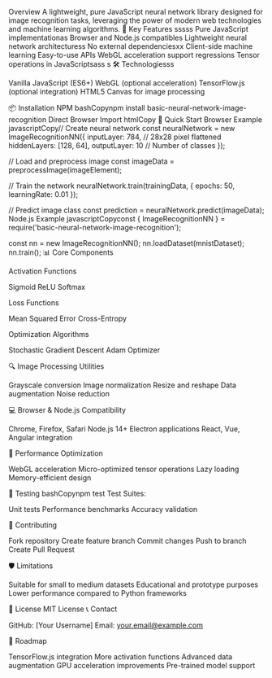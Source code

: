 Overview
A lightweight, pure JavaScript neural network library designed for image recognition tasks, leveraging the power of modern web technologies and machine learning algorithms.
🧠 Key Features
sssss
Pure JavaScript implementationas
Browser and Node.js compatibles
Lightweight neural network architecturess
No external dependenciesxx
Client-side machine learning
Easy-to-use APIs
WebGL acceleration support regressions
Tensor operations in JavaScriptsass
s
🛠 Technologiesss

Vanilla JavaScript (ES6+)
WebGL (optional acceleration)
TensorFlow.js (optional integration)
HTML5 Canvas for image processing

📦 Installation
NPM
bashCopynpm install basic-neural-network-image-recognition
Direct Browser Import
htmlCopy<script src="https://cdn.jsdelivr.net/npm/basic-neural-network-image-recognition/dist/neural-network.min.js"></script>
🚀 Quick Start
Browser Example
javascriptCopy// Create neural network
const neuralNetwork = new ImageRecognitionNN({
    inputLayer: 784,  // 28x28 pixel flattened
    hiddenLayers: [128, 64],
    outputLayer: 10   // Number of classes
});

// Load and preprocess image
const imageData = preprocessImage(imageElement);

// Train the network
neuralNetwork.train(trainingData, {
    epochs: 50,
    learningRate: 0.01
});

// Predict image class
const prediction = neuralNetwork.predict(imageData);
Node.js Example
javascriptCopyconst { ImageRecognitionNN } = require('basic-neural-network-image-recognition');

const nn = new ImageRecognitionNN();
nn.loadDataset(mnistDataset);
nn.train();
📊 Core Components

Activation Functions

Sigmoid
ReLU
Softmax


Loss Functions

Mean Squared Error
Cross-Entropy


Optimization Algorithms

Stochastic Gradient Descent
Adam Optimizer



🔍 Image Processing Utilities

Grayscale conversion
Image normalization
Resize and reshape
Data augmentation
Noise reduction

💻 Browser & Node.js Compatibility

Chrome, Firefox, Safari
Node.js 14+
Electron applications
React, Vue, Angular integration

🚀 Performance Optimization

WebGL acceleration
Micro-optimized tensor operations
Lazy loading
Memory-efficient design

🧪 Testing
bashCopynpm test
Test Suites:

Unit tests
Performance benchmarks
Accuracy validation

🤝 Contributing

Fork repository
Create feature branch
Commit changes
Push to branch
Create Pull Request

🛡️ Limitations

Suitable for small to medium datasets
Educational and prototype purposes
Lower performance compared to Python frameworks

📜 License
MIT License
📞 Contact

GitHub: [Your Username]
Email: your.email@example.com

🔮 Roadmap

 TensorFlow.js integration
 More activation functions
 Advanced data augmentation
 GPU acceleration improvements
 Pre-trained model support
